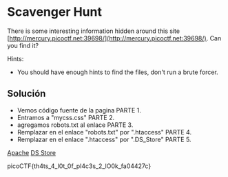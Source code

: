 # Scavenger Hunt
There is some interesting information hidden around this site [http://mercury.picoctf.net:39698/](http://mercury.picoctf.net:39698/). Can you find it?

Hints:
- You should have enough hints to find the files, don't run a brute forcer.

## Solución
- Vemos código fuente de la pagina PARTE 1.
- Entramos a "mycss.css" PARTE 2.
- agregamos robots.txt al enlace PARTE 3.
- Remplazar en el enlace "robots.txt" por ".htaccess" PARTE 4.
- Remplazar en el enlace ".htaccess" por ".DS_Store" PARTE 5.

[Apache](https://dinahosting.com/ayuda/que-es-apache-y-para-que-sirve/)
[DS Store](https://en.wikipedia.org/wiki/.DS_Store)

picoCTF{th4ts_4_l0t_0f_pl4c3s_2_lO0k_fa04427c}

